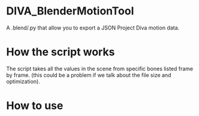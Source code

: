# DIVA_BlenderMotionTool
A .blend/.py that allow you to export a JSON Project Diva motion data.

# How the script works
The script takes all the values in the scene from specific bones listed frame by frame. (this could be a problem if we talk about the file size and optimization).

# How to use
